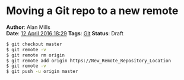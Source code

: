 Moving a Git repo to a new remote
=================================
**Author**: Alan Mills  
**Date**: [12 April 2016 18:29](/blog/history/2016-04.md)
**Tags**: [Git](/blog/categories/git.md)
**Status**: Draft

``` bash
$ git checkout master
$ git remote -v
$ git remote rm origin
$ git remote add origin https://New_Remote_Repository_Location
$ git remote -v
$ git push -u origin master
```
